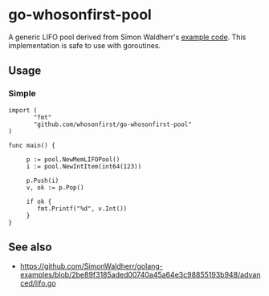 # go-whosonfirst-pool

A generic LIFO pool derived from Simon Waldherr's [example code](https://github.com/SimonWaldherr/golang-examples/blob/2be89f3185aded00740a45a64e3c98855193b948/advanced/lifo.go). This implementation is safe to use with goroutines.

## Usage

### Simple

```
import (
       "fmt"
       "github.com/whosonfirst/go-whosonfirst-pool"
)

func main() {

     p := pool.NewMemLIFOPool()
     i := pool.NewIntItem(int64(123))

     p.Push(i)
     v, ok := p.Pop()

     if ok {
     	fmt.Printf("%d", v.Int())
     }
}
```
 
## See also

* https://github.com/SimonWaldherr/golang-examples/blob/2be89f3185aded00740a45a64e3c98855193b948/advanced/lifo.go
